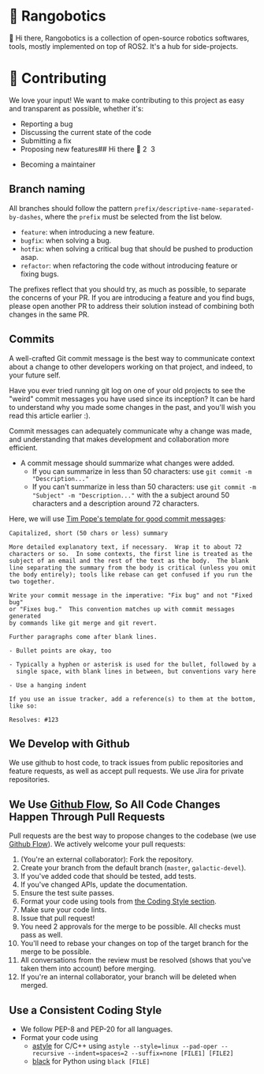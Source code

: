 # 🤖 Rangobotics

🙋‍ Hi there, Rangobotics is a collection of open-source robotics softwares, tools, mostly implemented on top of ROS2. It's a hub for side-projects.

# 🌈 Contributing

We love your input! We want to make contributing to this project as easy and transparent as possible, whether it's:

- Reporting a bug
- Discussing the current state of the code
- Submitting a fix
- Proposing new features## Hi there 👋
2
​
3
<!--
4
​
5
**Here are some ideas to get you started:**
6
​
7
🙋‍♀️ A short introduction - what is your organization all about?
8
🌈 Contribution guidelines - how can the community get involved?
9
👩‍💻 Useful resources - where can the community find your docs? Is there anything else the community should know?
10
🍿 Fun facts - what does your team eat for breakfast?
11
🧙 Remember, you can do mighty things with the power of [Markdown](https://docs.github.com/github/writing-on-github/getting-started-with-writing-and-formatting-on-github/basic-writing-and-formatting-syntax)
12
-->
- Becoming a maintainer

## Branch naming
All branches should follow the pattern `prefix/descriptive-name-separated-by-dashes`, where the `prefix` must be selected from the list below.

- `feature`: when introducing a new feature.
- `bugfix`: when solving a bug.
- `hotfix`: when solving a critical bug that should be pushed to production asap.
- `refactor`: when refactoring the code without introducing feature or fixing bugs.

The prefixes reflect that you should try, as much as possible, to separate the concerns of your PR. If you are introducing a feature and you find bugs,
please open another PR to address their solution instead of combining both changes in the same PR.

## Commits

A well-crafted Git commit message is the best way to communicate context about a change to other developers working on that project, and indeed, to your future self.

Have you ever tried running git log on one of your old projects to see the "weird" commit messages you have used since its inception? It can be hard to understand why you made some changes in the past, and you'll wish you read this article earlier :).

Commit messages can adequately communicate why a change was made, and understanding that makes development and collaboration more efficient.

- A commit message should summarize what changes were added.
  - If you can summarize in less than 50 characters: use `git commit -m "Description..."`
  - If you can't summarize in less than 50 characters: use `git commit -m "Subject" -m "Description..."` with the a subject around 50 characters and a description around 72 characters.

Here, we will use [Tim Pope's template for good commit messages](https://tbaggery.com/2008/04/19/a-note-about-git-commit-messages.html):

```plaintext
Capitalized, short (50 chars or less) summary

More detailed explanatory text, if necessary.  Wrap it to about 72
characters or so.  In some contexts, the first line is treated as the
subject of an email and the rest of the text as the body.  The blank
line separating the summary from the body is critical (unless you omit
the body entirely); tools like rebase can get confused if you run the
two together.

Write your commit message in the imperative: "Fix bug" and not "Fixed bug"
or "Fixes bug."  This convention matches up with commit messages generated
by commands like git merge and git revert.

Further paragraphs come after blank lines.

- Bullet points are okay, too

- Typically a hyphen or asterisk is used for the bullet, followed by a
  single space, with blank lines in between, but conventions vary here

- Use a hanging indent

If you use an issue tracker, add a reference(s) to them at the bottom,
like so:

Resolves: #123
```

## We Develop with Github
We use github to host code, to track issues from public repositories and feature requests, as well as accept pull requests. We use Jira for private repositories.

## We Use [Github Flow](https://docs.github.com/en/get-started/quickstart/github-flow), So All Code Changes Happen Through Pull Requests
Pull requests are the best way to propose changes to the codebase (we use [Github Flow](https://docs.github.com/en/get-started/quickstart/github-flow)). We actively welcome your pull requests:

1. (You're an external collaborator): Fork the repository.
2. Create your branch from the default branch (`master`, `galactic-devel`).
3. If you've added code that should be tested, add tests.
4. If you've changed APIs, update the documentation.
5. Ensure the test suite passes.
6. Format your code using tools from [the Coding Style section](#use-a-consistent-coding-style).
7. Make sure your code lints.
8. Issue that pull request!
9. You need 2 approvals for the merge to be possible. All checks must pass as well.
10. You'll need to rebase your changes on top of the target branch for the merge to be possible.
11. All conversations from the review must be resolved (shows that you've taken them into account) before merging.
12. If you're an internal collaborator, your branch will be deleted when merged.

## Use a Consistent Coding Style

* We follow PEP-8 and PEP-20 for all languages.
* Format your code using 
    * [astyle](https://manpages.ubuntu.com/manpages/trusty/man1/astyle.1.html) for C/C++ using `astyle --style=linux --pad-oper --recursive --indent=spaces=2 --suffix=none [FILE1] [FILE2]`
    * [black](https://www.freecodecamp.org/news/auto-format-your-python-code-with-black/#:~:text=To%20format%20more%20than%20one,black%20folder_name%2F%20in%20the%20terminal.) for Python using `black [FILE]`
